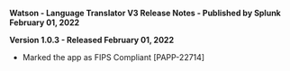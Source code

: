 **Watson - Language Translator V3 Release Notes - Published by Splunk February 01, 2022**


**Version 1.0.3 - Released February 01, 2022**

* Marked the app as FIPS Compliant [PAPP-22714]